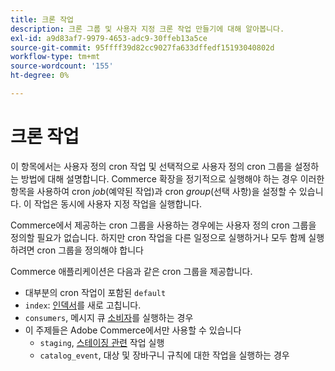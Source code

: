 ```yaml
---
title: 크론 작업
description: 크론 그룹 및 사용자 지정 크론 작업 만들기에 대해 알아봅니다.
exl-id: a9d83af7-9979-4653-adc9-30ffeb13a5ce
source-git-commit: 95ffff39d82cc9027fa633dffedf15193040802d
workflow-type: tm+mt
source-wordcount: '155'
ht-degree: 0%

---
```


# 크론 작업

이 항목에서는 사용자 정의 cron 작업 및 선택적으로 사용자 정의 cron 그룹을 설정하는 방법에 대해 설명합니다. Commerce 확장을 정기적으로 실행해야 하는 경우 이러한 항목을 사용하여 cron _job_(예약된 작업)과 cron _group_(선택 사항)을 설정할 수 있습니다. 이 작업은 동시에 사용자 지정 작업을 실행합니다.

Commerce에서 제공하는 cron 그룹을 사용하는 경우에는 사용자 정의 cron 그룹을 정의할 필요가 없습니다. 하지만 cron 작업을 다른 일정으로 실행하거나 모두 함께 실행하려면 cron 그룹을 정의해야 합니다

Commerce 애플리케이션은 다음과 같은 cron 그룹을 제공합니다.

- 대부분의 cron 작업이 포함된 `default`
- `index`: [인덱서](../cli/manage-indexers.md)를 새로 고칩니다.
- `consumers`, 메시지 큐 [소비자](../cli/start-message-queues.md)를 실행하는 경우
- 이 주제들은 Adobe Commerce에서만 사용할 수 있습니다
   - `staging`, [스테이징 관련](https://docs.magento.com/user-guide/cms/content-staging.html) 작업 실행
   - `catalog_event`, 대상 및 장바구니 규칙에 대한 작업을 실행하는 경우
